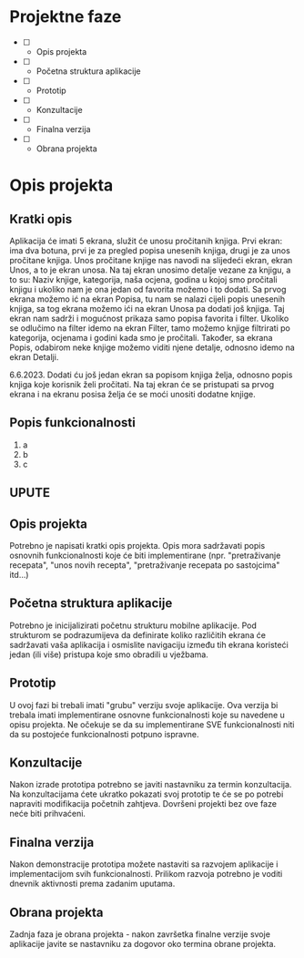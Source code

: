 # Projektne faze
- [ ] - Opis projekta
- [ ] - Početna struktura aplikacije
- [ ] - Prototip
- [ ] - Konzultacije
- [ ] - Finalna verzija
- [ ] - Obrana projekta

# Opis projekta
## Kratki opis
Aplikacija će imati 5 ekrana, služit će unosu pročitanih knjiga.
Prvi ekran: ima dva botuna, prvi je za pregled popisa unesenih knjiga, drugi je za unos pročitane knjiga.
Unos pročitane knjige nas navodi na slijedeći ekran, ekran Unos, a to je ekran unosa. Na taj ekran unosimo detalje vezane za knjigu, a to su: Naziv knjige, kategorija, naša ocjena, godina u kojoj smo pročitali knjigu i ukoliko nam je ona jedan od favorita možemo i to dodati.
Sa prvog ekrana možemo ić na ekran Popisa, tu nam se nalazi cijeli popis unesenih knjiga, sa tog ekrana možemo ići na ekran Unosa pa dodati još knjiga. Taj ekran nam sadrži i mogućnost prikaza samo popisa favorita i filter. Ukoliko se odlučimo na filter idemo na ekran Filter, tamo možemo knjige filtrirati po kategorija, ocjenama i godini kada smo je pročitali. Također, sa ekrana Popis, odabirom neke knjige možemo viditi njene detalje, odnosno idemo na ekran Detalji.

6.6.2023.
Dodati ću još jedan ekran sa popisom knjiga želja, odnosno popis knjiga koje korisnik želi pročitati. Na taj ekran će se pristupati sa prvog ekrana i na ekranu posisa želja će se moći unositi dodatne knjige.
## Popis funkcionalnosti
1. a
2. b
3. c


## UPUTE
## Opis projekta
Potrebno je napisati kratki opis projekta.
Opis mora sadržavati popis osnovnih funkcionalnosti koje će biti implementirane (npr. "pretraživanje recepata", "unos novih recepta", "pretraživanje recepata po sastojcima" itd...)

## Početna struktura aplikacije
Potrebno je inicijalizirati početnu strukturu mobilne aplikacije.
Pod strukturom se podrazumijeva da definirate koliko različitih ekrana će sadržavati vaša aplikacija i osmislite navigaciju između tih ekrana koristeći jedan (ili više) pristupa koje smo obradili u vježbama.

## Prototip
U ovoj fazi bi trebali imati "grubu" verziju svoje aplikacije. Ova verzija bi trebala imati implementirane osnovne funkcionalnosti koje su navedene u opisu projekta. Ne očekuje se da su implementirane SVE funkcionalnosti niti da su postojeće funkcionalnosti potpuno ispravne.

## Konzultacije
Nakon izrade prototipa potrebno se javiti nastavniku za termin konzultacija. Na konzultacijama ćete ukratko pokazati svoj prototip te će se po potrebi napraviti modifikacija početnih zahtjeva. Dovršeni projekti bez ove faze neće biti prihvaćeni.

## Finalna verzija
Nakon demonstracije prototipa možete nastaviti sa razvojem aplikacije i implementacijom svih funkcionalnosti. Prilikom razvoja potrebno je voditi dnevnik aktivnosti prema zadanim uputama.

## Obrana projekta
Zadnja faza je obrana projekta - nakon završetka finalne verzije svoje aplikacije javite se nastavniku za dogovor oko termina obrane projekta.